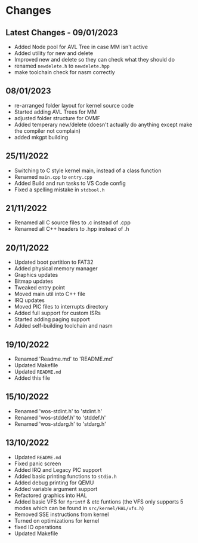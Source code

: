 # Changes

## Latest Changes - 09/01/2023

- Added Node pool for AVL Tree in case MM isn't active
- Added utility for new and delete
- Improved new and delete so they can check what they should do
- renamed `newdelete.h` to `newdelete.hpp`
- make toolchain check for nasm correctly

## 08/01/2023

- re-arranged folder layout for kernel source code
- Started adding AVL Trees for MM
- adjusted folder structure for OVMF
- Added temperary new/delete (doesn't actually do anything except make the compiler not complain)
- added mkgpt building

## 25/11/2022

- Switching to C style kernel main, instead of a class function
- Renamed `main.cpp` to `entry.cpp`
- Added Build and run tasks to VS Code config
- Fixed a spelling mistake in `stdbool.h`

## 21/11/2022

- Renamed all C source files to .c instead of .cpp
- Renamed all C++ headers to .hpp instead of .h

## 20/11/2022

- Updated boot partition to FAT32
- Added physical memory manager
- Graphics updates
- Bitmap updates
- Tweaked entry point
- Moved main util into C++ file
- IRQ updates
- Moved PIC files to interrupts directory
- Added full support for custom ISRs
- Started adding paging support
- Added self-building toolchain and nasm

## 19/10/2022

- Renamed 'Readme.md' to 'README.md'
- Updated Makefile
- Updated `README.md`
- Added this file

## 15/10/2022

- Renamed 'wos-stdint.h' to 'stdint.h'
- Renamed 'wos-stddef.h' to 'stddef.h'
- Renamed 'wos-stdarg.h' to 'stdarg.h'

## 13/10/2022

- Updated `README.md`
- Fixed panic screen
- Added IRQ and Legacy PIC support
- Added basic printing functions to `stdio.h`
- Added debug printing for QEMU
- Added variable argument support
- Refactored graphics into HAL
- Added basic VFS for `fprintf` & etc funtions (the VFS only supports 5 modes which can be found in `src/kernel/HAL/vfs.h`)
- Removed SSE instructions from kernel
- Turned on optimizations for kernel
- fixed IO operations
- Updated Makefile
